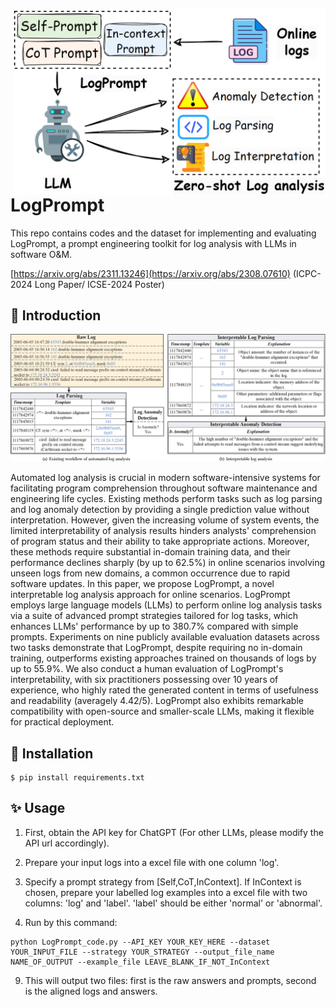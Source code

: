 <p align="center">
<img style="float: right;" src="asset/workflow.png" width="500">
</p>

# LogPrompt

This repo contains codes and the dataset for implementing and evaluating LogPrompt, a prompt engineering toolkit for log analysis with LLMs in software O\&M.

[https://arxiv.org/abs/2311.13246](https://arxiv.org/abs/2308.07610) (ICPC-2024 Long Paper/ ICSE-2024 Poster)


## 📣 Introduction
<p align="center">
    <img src="asset/example.png" width=800 />
</p>

Automated log analysis is crucial in modern software-intensive systems for facilitating program comprehension throughout software maintenance and engineering life cycles. Existing methods perform tasks such as log parsing and log anomaly detection by providing a single prediction value without interpretation. However, given the increasing volume of system events, the limited interpretability of analysis results hinders analysts' comprehension of program status and their ability to take appropriate actions. Moreover, these methods require substantial in-domain training data, and their performance declines sharply (by up to 62.5%) in online scenarios involving unseen logs from new domains, a common occurrence due to rapid software updates. In this paper, we propose LogPrompt, a novel interpretable log analysis approach for online scenarios. LogPrompt employs large language models (LLMs) to perform online log analysis tasks via a suite of advanced prompt strategies tailored for log tasks, which enhances LLMs' performance by up to 380.7% compared with simple prompts. Experiments on nine publicly available evaluation datasets across two tasks demonstrate that LogPrompt, despite requiring no in-domain training, outperforms existing approaches trained on thousands of logs by up to 55.9%. We also conduct a human evaluation of LogPrompt's interpretability, with six practitioners possessing over 10 years of experience, who highly rated the generated content in terms of usefulness and readability (averagely 4.42/5). LogPrompt also exhibits remarkable compatibility with open-source and smaller-scale LLMs, making it flexible for practical deployment.

## 🔰 Installation
```
$ pip install requirements.txt
```
## ✨ Usage

1. First, obtain the API key for ChatGPT (For other LLMs, please modify the API url accordingly).
   
3. Prepare your input logs into a excel file with one column 'log'.
   
5. Specify a prompt strategy from [Self,CoT,InContext]. If InContext is chosen, prepare your labelled log examples into a excel file with two columns: 'log' and 'label'. 'label' should be either 'normal' or 'abnormal'.
   
7. Run by this command:

```
python LogPrompt_code.py --API_KEY YOUR_KEY_HERE --dataset YOUR_INPUT_FILE --strategy YOUR_STRATEGY --output_file_name NAME_OF_OUTPUT --example_file LEAVE_BLANK_IF_NOT_InContext
```

9. This will output two files: first is the raw answers and prompts, second is the aligned logs and answers.
